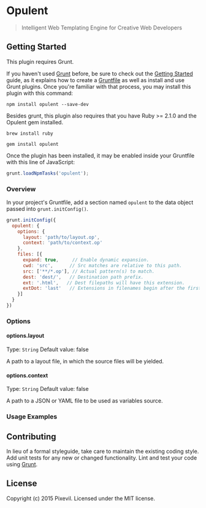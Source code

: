 # Opulent

> Intelligent Web Templating Engine for Creative Web Developers

## Getting Started
This plugin requires Grunt.

If you haven't used [Grunt](http://gruntjs.com/) before, be sure to check out the [Getting Started](http://gruntjs.com/getting-started) guide, as it explains how to create a [Gruntfile](http://gruntjs.com/sample-gruntfile) as well as install and use Grunt plugins. Once you're familiar with that process, you may install this plugin with this command:

```shell
npm install opulent --save-dev
```

Besides grunt, this plugin also requires that you have Ruby >= 2.1.0 and the Opulent gem installed.

```shell
brew install ruby

gem install opulent
```

Once the plugin has been installed, it may be enabled inside your Gruntfile with this line of JavaScript:

```js
grunt.loadNpmTasks('opulent');
```

### Overview
In your project's Gruntfile, add a section named `opulent` to the data object passed into `grunt.initConfig()`.

```js
grunt.initConfig({
  opulent: {
    options: {
      layout: 'path/to/layout.op',
      context: 'path/to/context.op'
    },
    files: [{
      expand: true,     // Enable dynamic expansion.
      cwd: 'src',      // Src matches are relative to this path.
      src: ['**/*.op'], // Actual pattern(s) to match.
      dest: 'dest/',   // Destination path prefix.
      ext: '.html',   // Dest filepaths will have this extension.
      extDot: 'last'   // Extensions in filenames begin after the first dot
    }]
  }
})
```

### Options

#### options.layout
Type: `String`
Default value: false

A path to a layout file, in which the source files will be yielded.

#### options.context
Type: `String`
Default value: false

A path to a JSON or YAML file to be used as variables source.

### Usage Examples

## Contributing
In lieu of a formal styleguide, take care to maintain the existing coding style. Add unit tests for any new or changed functionality. Lint and test your code using [Grunt](http://gruntjs.com/).

## License
Copyright (c) 2015 Pixevil. Licensed under the MIT license.
